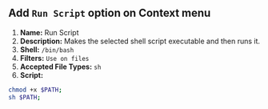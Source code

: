 ## Add `Run Script` option on Context menu

1. **Name:** Run Script
1. **Description:** Makes the selected shell script executable and then runs it.
1. **Shell:** `/bin/bash`
1. **Filters:** `Use on files`
1. **Accepted File Types:** `sh`
1. **Script:**

```bash
chmod +x $PATH;
sh $PATH;
```

